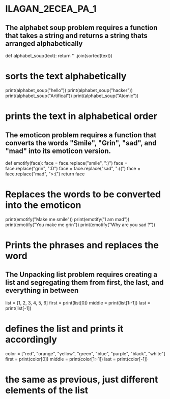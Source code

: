 # ILAGAN_2ECEA_PA_1

## The alphabet soup problem requires a function that takes a string and returns a string thats arranged alphabetically

def alphabet_soup(text):
    return '' .join(sorted(text))    
# sorts the text alphabetically

print(alphabet_soup("hello"))
print(alphabet_soup("hacker"))
print(alphabet_soup("Artifical"))
print(alphabet_soup("Atomic"))
# prints the text in alphabetical order


## The emoticon problem requires a function that converts the words "Smile", "Grin", "sad", and "mad" into its emoticon version.

def emotify(face):
    face = face.replace("smile", ":)")
    face = face.replace("grin", ":D")
    face = face.replace("sad", ":((")
    face = face.replace("mad", ">:(")
    return face
# Replaces the words to be converted into the emoticon
    
print(emotify("Make me smile"))
print(emotify("I am mad"))
print(emotify("You make me grin"))
print(emotify("Why are you sad ?"))
# Prints the phrases and replaces the word


## The Unpacking list problem requires creating a list and segregating them from first, the last, and everything in between 

list = [1, 2, 3, 4, 5, 6]
first = print(list[0])
middle = print(list[1:-1])
last = print(list[-1])
# defines the list and prints it accordingly


color = ["red", "orange", "yellow", "green", "blue", "purple", "black", "white"]
first = print(color[0])
middle = print(color[1:-1])
last = print(color[-1])
# the same as previous, just different elements of the list

